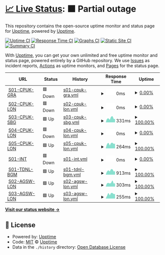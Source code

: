 # [📈 Live Status](https://uptime.cloud.clkpts.co.uk): <!--live status--> **🟧 Partial outage**

This repository contains the open-source uptime monitor and status page for [Upptime](https://upptime.js.org), powered by [Upptime](https://github.com/upptime/upptime).

[![Uptime CI](https://github.com/Clickpoints/uptime-monitoring/workflows/Uptime%20CI/badge.svg)](https://github.com/Clickpoints/uptime-monitoring/actions?query=workflow%3A%22Uptime+CI%22)
[![Response Time CI](https://github.com/Clickpoints/uptime-monitoring/workflows/Response%20Time%20CI/badge.svg)](https://github.com/Clickpoints/uptime-monitoring/actions?query=workflow%3A%22Response+Time+CI%22)
[![Graphs CI](https://github.com/Clickpoints/uptime-monitoring/workflows/Graphs%20CI/badge.svg)](https://github.com/Clickpoints/uptime-monitoring/actions?query=workflow%3A%22Graphs+CI%22)
[![Static Site CI](https://github.com/Clickpoints/uptime-monitoring/workflows/Static%20Site%20CI/badge.svg)](https://github.com/Clickpoints/uptime-monitoring/actions?query=workflow%3A%22Static+Site+CI%22)
[![Summary CI](https://github.com/Clickpoints/uptime-monitoring/workflows/Summary%20CI/badge.svg)](https://github.com/Clickpoints/uptime-monitoring/actions?query=workflow%3A%22Summary+CI%22)

With [Upptime](https://upptime.js.org), you can get your own unlimited and free uptime monitor and status page, powered entirely by a GitHub repository. We use [Issues](https://github.com/upptime/upptime/issues) as incident reports, [Actions](https://github.com/Clickpoints/uptime-monitoring/actions) as uptime monitors, and [Pages](https://uptime.cloud.clkpts.co.uk) for the status page.

<!--start: status pages-->
<!-- This summary is generated by Upptime (https://github.com/upptime/upptime) -->
<!-- Do not edit this manually, your changes will be overwritten -->
<!-- prettier-ignore -->
| URL | Status | History | Response Time | Uptime |
| --- | ------ | ------- | ------------- | ------ |
| <img alt="" src="https://icons.duckduckgo.com/ip3/s01.cloud.clkpts.uk.ico" height="13"> [S01-CPUK-GRA](http://s01.cloud.clkpts.uk) | 🟥 Down | [s01-cpuk-gra.yml](https://github.com/Clickpoints/uptime-monitoring/commits/HEAD/history/s01-cpuk-gra.yml) | <details><summary><img alt="Response time graph" src="./graphs/s01-cpuk-gra/response-time-week.png" height="20"> 0ms</summary><br><a href="https://uptime.cloud.clkpts.co.uk/history/s01-cpuk-gra"><img alt="Response time 93" src="https://img.shields.io/endpoint?url=https%3A%2F%2Fraw.githubusercontent.com%2FClickpoints%2Fuptime-monitoring%2FHEAD%2Fapi%2Fs01-cpuk-gra%2Fresponse-time.json"></a><br><a href="https://uptime.cloud.clkpts.co.uk/history/s01-cpuk-gra"><img alt="24-hour response time 0" src="https://img.shields.io/endpoint?url=https%3A%2F%2Fraw.githubusercontent.com%2FClickpoints%2Fuptime-monitoring%2FHEAD%2Fapi%2Fs01-cpuk-gra%2Fresponse-time-day.json"></a><br><a href="https://uptime.cloud.clkpts.co.uk/history/s01-cpuk-gra"><img alt="7-day response time 0" src="https://img.shields.io/endpoint?url=https%3A%2F%2Fraw.githubusercontent.com%2FClickpoints%2Fuptime-monitoring%2FHEAD%2Fapi%2Fs01-cpuk-gra%2Fresponse-time-week.json"></a><br><a href="https://uptime.cloud.clkpts.co.uk/history/s01-cpuk-gra"><img alt="30-day response time 0" src="https://img.shields.io/endpoint?url=https%3A%2F%2Fraw.githubusercontent.com%2FClickpoints%2Fuptime-monitoring%2FHEAD%2Fapi%2Fs01-cpuk-gra%2Fresponse-time-month.json"></a><br><a href="https://uptime.cloud.clkpts.co.uk/history/s01-cpuk-gra"><img alt="1-year response time 93" src="https://img.shields.io/endpoint?url=https%3A%2F%2Fraw.githubusercontent.com%2FClickpoints%2Fuptime-monitoring%2FHEAD%2Fapi%2Fs01-cpuk-gra%2Fresponse-time-year.json"></a></details> | <details><summary><a href="https://uptime.cloud.clkpts.co.uk/history/s01-cpuk-gra">0.00%</a></summary><a href="https://uptime.cloud.clkpts.co.uk/history/s01-cpuk-gra"><img alt="All-time uptime 71.88%" src="https://img.shields.io/endpoint?url=https%3A%2F%2Fraw.githubusercontent.com%2FClickpoints%2Fuptime-monitoring%2FHEAD%2Fapi%2Fs01-cpuk-gra%2Fuptime.json"></a><br><a href="https://uptime.cloud.clkpts.co.uk/history/s01-cpuk-gra"><img alt="24-hour uptime 0.00%" src="https://img.shields.io/endpoint?url=https%3A%2F%2Fraw.githubusercontent.com%2FClickpoints%2Fuptime-monitoring%2FHEAD%2Fapi%2Fs01-cpuk-gra%2Fuptime-day.json"></a><br><a href="https://uptime.cloud.clkpts.co.uk/history/s01-cpuk-gra"><img alt="7-day uptime 0.00%" src="https://img.shields.io/endpoint?url=https%3A%2F%2Fraw.githubusercontent.com%2FClickpoints%2Fuptime-monitoring%2FHEAD%2Fapi%2Fs01-cpuk-gra%2Fuptime-week.json"></a><br><a href="https://uptime.cloud.clkpts.co.uk/history/s01-cpuk-gra"><img alt="30-day uptime 0.00%" src="https://img.shields.io/endpoint?url=https%3A%2F%2Fraw.githubusercontent.com%2FClickpoints%2Fuptime-monitoring%2FHEAD%2Fapi%2Fs01-cpuk-gra%2Fuptime-month.json"></a><br><a href="https://uptime.cloud.clkpts.co.uk/history/s01-cpuk-gra"><img alt="1-year uptime 45.87%" src="https://img.shields.io/endpoint?url=https%3A%2F%2Fraw.githubusercontent.com%2FClickpoints%2Fuptime-monitoring%2FHEAD%2Fapi%2Fs01-cpuk-gra%2Fuptime-year.json"></a></details>
| <img alt="" src="https://icons.duckduckgo.com/ip3/s02.cloud.clkpts.uk.ico" height="13"> [S02-CPUK-LON](http://s02.cloud.clkpts.uk) | 🟥 Down | [s02-cpuk-lon.yml](https://github.com/Clickpoints/uptime-monitoring/commits/HEAD/history/s02-cpuk-lon.yml) | <details><summary><img alt="Response time graph" src="./graphs/s02-cpuk-lon/response-time-week.png" height="20"> 0ms</summary><br><a href="https://uptime.cloud.clkpts.co.uk/history/s02-cpuk-lon"><img alt="Response time 119" src="https://img.shields.io/endpoint?url=https%3A%2F%2Fraw.githubusercontent.com%2FClickpoints%2Fuptime-monitoring%2FHEAD%2Fapi%2Fs02-cpuk-lon%2Fresponse-time.json"></a><br><a href="https://uptime.cloud.clkpts.co.uk/history/s02-cpuk-lon"><img alt="24-hour response time 0" src="https://img.shields.io/endpoint?url=https%3A%2F%2Fraw.githubusercontent.com%2FClickpoints%2Fuptime-monitoring%2FHEAD%2Fapi%2Fs02-cpuk-lon%2Fresponse-time-day.json"></a><br><a href="https://uptime.cloud.clkpts.co.uk/history/s02-cpuk-lon"><img alt="7-day response time 0" src="https://img.shields.io/endpoint?url=https%3A%2F%2Fraw.githubusercontent.com%2FClickpoints%2Fuptime-monitoring%2FHEAD%2Fapi%2Fs02-cpuk-lon%2Fresponse-time-week.json"></a><br><a href="https://uptime.cloud.clkpts.co.uk/history/s02-cpuk-lon"><img alt="30-day response time 0" src="https://img.shields.io/endpoint?url=https%3A%2F%2Fraw.githubusercontent.com%2FClickpoints%2Fuptime-monitoring%2FHEAD%2Fapi%2Fs02-cpuk-lon%2Fresponse-time-month.json"></a><br><a href="https://uptime.cloud.clkpts.co.uk/history/s02-cpuk-lon"><img alt="1-year response time 99" src="https://img.shields.io/endpoint?url=https%3A%2F%2Fraw.githubusercontent.com%2FClickpoints%2Fuptime-monitoring%2FHEAD%2Fapi%2Fs02-cpuk-lon%2Fresponse-time-year.json"></a></details> | <details><summary><a href="https://uptime.cloud.clkpts.co.uk/history/s02-cpuk-lon">0.00%</a></summary><a href="https://uptime.cloud.clkpts.co.uk/history/s02-cpuk-lon"><img alt="All-time uptime 42.06%" src="https://img.shields.io/endpoint?url=https%3A%2F%2Fraw.githubusercontent.com%2FClickpoints%2Fuptime-monitoring%2FHEAD%2Fapi%2Fs02-cpuk-lon%2Fuptime.json"></a><br><a href="https://uptime.cloud.clkpts.co.uk/history/s02-cpuk-lon"><img alt="24-hour uptime 0.00%" src="https://img.shields.io/endpoint?url=https%3A%2F%2Fraw.githubusercontent.com%2FClickpoints%2Fuptime-monitoring%2FHEAD%2Fapi%2Fs02-cpuk-lon%2Fuptime-day.json"></a><br><a href="https://uptime.cloud.clkpts.co.uk/history/s02-cpuk-lon"><img alt="7-day uptime 0.00%" src="https://img.shields.io/endpoint?url=https%3A%2F%2Fraw.githubusercontent.com%2FClickpoints%2Fuptime-monitoring%2FHEAD%2Fapi%2Fs02-cpuk-lon%2Fuptime-week.json"></a><br><a href="https://uptime.cloud.clkpts.co.uk/history/s02-cpuk-lon"><img alt="30-day uptime 0.00%" src="https://img.shields.io/endpoint?url=https%3A%2F%2Fraw.githubusercontent.com%2FClickpoints%2Fuptime-monitoring%2FHEAD%2Fapi%2Fs02-cpuk-lon%2Fuptime-month.json"></a><br><a href="https://uptime.cloud.clkpts.co.uk/history/s02-cpuk-lon"><img alt="1-year uptime 0.15%" src="https://img.shields.io/endpoint?url=https%3A%2F%2Fraw.githubusercontent.com%2FClickpoints%2Fuptime-monitoring%2FHEAD%2Fapi%2Fs02-cpuk-lon%2Fuptime-year.json"></a></details>
| <img alt="" src="https://icons.duckduckgo.com/ip3/s03.cloud.clkpts.co.uk.ico" height="13"> [S03-CPUK-SBG](http://s03.cloud.clkpts.co.uk) | 🟩 Up | [s03-cpuk-sbg.yml](https://github.com/Clickpoints/uptime-monitoring/commits/HEAD/history/s03-cpuk-sbg.yml) | <details><summary><img alt="Response time graph" src="./graphs/s03-cpuk-sbg/response-time-week.png" height="20"> 331ms</summary><br><a href="https://uptime.cloud.clkpts.co.uk/history/s03-cpuk-sbg"><img alt="Response time 295" src="https://img.shields.io/endpoint?url=https%3A%2F%2Fraw.githubusercontent.com%2FClickpoints%2Fuptime-monitoring%2FHEAD%2Fapi%2Fs03-cpuk-sbg%2Fresponse-time.json"></a><br><a href="https://uptime.cloud.clkpts.co.uk/history/s03-cpuk-sbg"><img alt="24-hour response time 274" src="https://img.shields.io/endpoint?url=https%3A%2F%2Fraw.githubusercontent.com%2FClickpoints%2Fuptime-monitoring%2FHEAD%2Fapi%2Fs03-cpuk-sbg%2Fresponse-time-day.json"></a><br><a href="https://uptime.cloud.clkpts.co.uk/history/s03-cpuk-sbg"><img alt="7-day response time 331" src="https://img.shields.io/endpoint?url=https%3A%2F%2Fraw.githubusercontent.com%2FClickpoints%2Fuptime-monitoring%2FHEAD%2Fapi%2Fs03-cpuk-sbg%2Fresponse-time-week.json"></a><br><a href="https://uptime.cloud.clkpts.co.uk/history/s03-cpuk-sbg"><img alt="30-day response time 315" src="https://img.shields.io/endpoint?url=https%3A%2F%2Fraw.githubusercontent.com%2FClickpoints%2Fuptime-monitoring%2FHEAD%2Fapi%2Fs03-cpuk-sbg%2Fresponse-time-month.json"></a><br><a href="https://uptime.cloud.clkpts.co.uk/history/s03-cpuk-sbg"><img alt="1-year response time 305" src="https://img.shields.io/endpoint?url=https%3A%2F%2Fraw.githubusercontent.com%2FClickpoints%2Fuptime-monitoring%2FHEAD%2Fapi%2Fs03-cpuk-sbg%2Fresponse-time-year.json"></a></details> | <details><summary><a href="https://uptime.cloud.clkpts.co.uk/history/s03-cpuk-sbg">100.00%</a></summary><a href="https://uptime.cloud.clkpts.co.uk/history/s03-cpuk-sbg"><img alt="All-time uptime 100.00%" src="https://img.shields.io/endpoint?url=https%3A%2F%2Fraw.githubusercontent.com%2FClickpoints%2Fuptime-monitoring%2FHEAD%2Fapi%2Fs03-cpuk-sbg%2Fuptime.json"></a><br><a href="https://uptime.cloud.clkpts.co.uk/history/s03-cpuk-sbg"><img alt="24-hour uptime 100.00%" src="https://img.shields.io/endpoint?url=https%3A%2F%2Fraw.githubusercontent.com%2FClickpoints%2Fuptime-monitoring%2FHEAD%2Fapi%2Fs03-cpuk-sbg%2Fuptime-day.json"></a><br><a href="https://uptime.cloud.clkpts.co.uk/history/s03-cpuk-sbg"><img alt="7-day uptime 100.00%" src="https://img.shields.io/endpoint?url=https%3A%2F%2Fraw.githubusercontent.com%2FClickpoints%2Fuptime-monitoring%2FHEAD%2Fapi%2Fs03-cpuk-sbg%2Fuptime-week.json"></a><br><a href="https://uptime.cloud.clkpts.co.uk/history/s03-cpuk-sbg"><img alt="30-day uptime 100.00%" src="https://img.shields.io/endpoint?url=https%3A%2F%2Fraw.githubusercontent.com%2FClickpoints%2Fuptime-monitoring%2FHEAD%2Fapi%2Fs03-cpuk-sbg%2Fuptime-month.json"></a><br><a href="https://uptime.cloud.clkpts.co.uk/history/s03-cpuk-sbg"><img alt="1-year uptime 100.00%" src="https://img.shields.io/endpoint?url=https%3A%2F%2Fraw.githubusercontent.com%2FClickpoints%2Fuptime-monitoring%2FHEAD%2Fapi%2Fs03-cpuk-sbg%2Fuptime-year.json"></a></details>
| <img alt="" src="https://icons.duckduckgo.com/ip3/s04.cloud.clkpts.co.uk.ico" height="13"> [S04-CPUK-LON](http://s04.cloud.clkpts.co.uk) | 🟥 Down | [s04-cpuk-lon.yml](https://github.com/Clickpoints/uptime-monitoring/commits/HEAD/history/s04-cpuk-lon.yml) | <details><summary><img alt="Response time graph" src="./graphs/s04-cpuk-lon/response-time-week.png" height="20"> 0ms</summary><br><a href="https://uptime.cloud.clkpts.co.uk/history/s04-cpuk-lon"><img alt="Response time 0" src="https://img.shields.io/endpoint?url=https%3A%2F%2Fraw.githubusercontent.com%2FClickpoints%2Fuptime-monitoring%2FHEAD%2Fapi%2Fs04-cpuk-lon%2Fresponse-time.json"></a><br><a href="https://uptime.cloud.clkpts.co.uk/history/s04-cpuk-lon"><img alt="24-hour response time 0" src="https://img.shields.io/endpoint?url=https%3A%2F%2Fraw.githubusercontent.com%2FClickpoints%2Fuptime-monitoring%2FHEAD%2Fapi%2Fs04-cpuk-lon%2Fresponse-time-day.json"></a><br><a href="https://uptime.cloud.clkpts.co.uk/history/s04-cpuk-lon"><img alt="7-day response time 0" src="https://img.shields.io/endpoint?url=https%3A%2F%2Fraw.githubusercontent.com%2FClickpoints%2Fuptime-monitoring%2FHEAD%2Fapi%2Fs04-cpuk-lon%2Fresponse-time-week.json"></a><br><a href="https://uptime.cloud.clkpts.co.uk/history/s04-cpuk-lon"><img alt="30-day response time 0" src="https://img.shields.io/endpoint?url=https%3A%2F%2Fraw.githubusercontent.com%2FClickpoints%2Fuptime-monitoring%2FHEAD%2Fapi%2Fs04-cpuk-lon%2Fresponse-time-month.json"></a><br><a href="https://uptime.cloud.clkpts.co.uk/history/s04-cpuk-lon"><img alt="1-year response time 0" src="https://img.shields.io/endpoint?url=https%3A%2F%2Fraw.githubusercontent.com%2FClickpoints%2Fuptime-monitoring%2FHEAD%2Fapi%2Fs04-cpuk-lon%2Fresponse-time-year.json"></a></details> | <details><summary><a href="https://uptime.cloud.clkpts.co.uk/history/s04-cpuk-lon">0.00%</a></summary><a href="https://uptime.cloud.clkpts.co.uk/history/s04-cpuk-lon"><img alt="All-time uptime 0.00%" src="https://img.shields.io/endpoint?url=https%3A%2F%2Fraw.githubusercontent.com%2FClickpoints%2Fuptime-monitoring%2FHEAD%2Fapi%2Fs04-cpuk-lon%2Fuptime.json"></a><br><a href="https://uptime.cloud.clkpts.co.uk/history/s04-cpuk-lon"><img alt="24-hour uptime 0.00%" src="https://img.shields.io/endpoint?url=https%3A%2F%2Fraw.githubusercontent.com%2FClickpoints%2Fuptime-monitoring%2FHEAD%2Fapi%2Fs04-cpuk-lon%2Fuptime-day.json"></a><br><a href="https://uptime.cloud.clkpts.co.uk/history/s04-cpuk-lon"><img alt="7-day uptime 0.00%" src="https://img.shields.io/endpoint?url=https%3A%2F%2Fraw.githubusercontent.com%2FClickpoints%2Fuptime-monitoring%2FHEAD%2Fapi%2Fs04-cpuk-lon%2Fuptime-week.json"></a><br><a href="https://uptime.cloud.clkpts.co.uk/history/s04-cpuk-lon"><img alt="30-day uptime 0.00%" src="https://img.shields.io/endpoint?url=https%3A%2F%2Fraw.githubusercontent.com%2FClickpoints%2Fuptime-monitoring%2FHEAD%2Fapi%2Fs04-cpuk-lon%2Fuptime-month.json"></a><br><a href="https://uptime.cloud.clkpts.co.uk/history/s04-cpuk-lon"><img alt="1-year uptime 0.00%" src="https://img.shields.io/endpoint?url=https%3A%2F%2Fraw.githubusercontent.com%2FClickpoints%2Fuptime-monitoring%2FHEAD%2Fapi%2Fs04-cpuk-lon%2Fuptime-year.json"></a></details>
| <img alt="" src="https://icons.duckduckgo.com/ip3/s05.cloud.clkpts.co.uk.ico" height="13"> [S05-CPUK-LON](http://s05.cloud.clkpts.co.uk) | 🟩 Up | [s05-cpuk-lon.yml](https://github.com/Clickpoints/uptime-monitoring/commits/HEAD/history/s05-cpuk-lon.yml) | <details><summary><img alt="Response time graph" src="./graphs/s05-cpuk-lon/response-time-week.png" height="20"> 264ms</summary><br><a href="https://uptime.cloud.clkpts.co.uk/history/s05-cpuk-lon"><img alt="Response time 250" src="https://img.shields.io/endpoint?url=https%3A%2F%2Fraw.githubusercontent.com%2FClickpoints%2Fuptime-monitoring%2FHEAD%2Fapi%2Fs05-cpuk-lon%2Fresponse-time.json"></a><br><a href="https://uptime.cloud.clkpts.co.uk/history/s05-cpuk-lon"><img alt="24-hour response time 268" src="https://img.shields.io/endpoint?url=https%3A%2F%2Fraw.githubusercontent.com%2FClickpoints%2Fuptime-monitoring%2FHEAD%2Fapi%2Fs05-cpuk-lon%2Fresponse-time-day.json"></a><br><a href="https://uptime.cloud.clkpts.co.uk/history/s05-cpuk-lon"><img alt="7-day response time 264" src="https://img.shields.io/endpoint?url=https%3A%2F%2Fraw.githubusercontent.com%2FClickpoints%2Fuptime-monitoring%2FHEAD%2Fapi%2Fs05-cpuk-lon%2Fresponse-time-week.json"></a><br><a href="https://uptime.cloud.clkpts.co.uk/history/s05-cpuk-lon"><img alt="30-day response time 255" src="https://img.shields.io/endpoint?url=https%3A%2F%2Fraw.githubusercontent.com%2FClickpoints%2Fuptime-monitoring%2FHEAD%2Fapi%2Fs05-cpuk-lon%2Fresponse-time-month.json"></a><br><a href="https://uptime.cloud.clkpts.co.uk/history/s05-cpuk-lon"><img alt="1-year response time 258" src="https://img.shields.io/endpoint?url=https%3A%2F%2Fraw.githubusercontent.com%2FClickpoints%2Fuptime-monitoring%2FHEAD%2Fapi%2Fs05-cpuk-lon%2Fresponse-time-year.json"></a></details> | <details><summary><a href="https://uptime.cloud.clkpts.co.uk/history/s05-cpuk-lon">100.00%</a></summary><a href="https://uptime.cloud.clkpts.co.uk/history/s05-cpuk-lon"><img alt="All-time uptime 100.00%" src="https://img.shields.io/endpoint?url=https%3A%2F%2Fraw.githubusercontent.com%2FClickpoints%2Fuptime-monitoring%2FHEAD%2Fapi%2Fs05-cpuk-lon%2Fuptime.json"></a><br><a href="https://uptime.cloud.clkpts.co.uk/history/s05-cpuk-lon"><img alt="24-hour uptime 100.00%" src="https://img.shields.io/endpoint?url=https%3A%2F%2Fraw.githubusercontent.com%2FClickpoints%2Fuptime-monitoring%2FHEAD%2Fapi%2Fs05-cpuk-lon%2Fuptime-day.json"></a><br><a href="https://uptime.cloud.clkpts.co.uk/history/s05-cpuk-lon"><img alt="7-day uptime 100.00%" src="https://img.shields.io/endpoint?url=https%3A%2F%2Fraw.githubusercontent.com%2FClickpoints%2Fuptime-monitoring%2FHEAD%2Fapi%2Fs05-cpuk-lon%2Fuptime-week.json"></a><br><a href="https://uptime.cloud.clkpts.co.uk/history/s05-cpuk-lon"><img alt="30-day uptime 100.00%" src="https://img.shields.io/endpoint?url=https%3A%2F%2Fraw.githubusercontent.com%2FClickpoints%2Fuptime-monitoring%2FHEAD%2Fapi%2Fs05-cpuk-lon%2Fuptime-month.json"></a><br><a href="https://uptime.cloud.clkpts.co.uk/history/s05-cpuk-lon"><img alt="1-year uptime 100.00%" src="https://img.shields.io/endpoint?url=https%3A%2F%2Fraw.githubusercontent.com%2FClickpoints%2Fuptime-monitoring%2FHEAD%2Fapi%2Fs05-cpuk-lon%2Fuptime-year.json"></a></details>
| <img alt="" src="https://icons.duckduckgo.com/ip3/s01.office.clkpts.co.uk.ico" height="13"> [S01-INT](http://s01.office.clkpts.co.uk/) | 🟥 Down | [s01-int.yml](https://github.com/Clickpoints/uptime-monitoring/commits/HEAD/history/s01-int.yml) | <details><summary><img alt="Response time graph" src="./graphs/s01-int/response-time-week.png" height="20"> 0ms</summary><br><a href="https://uptime.cloud.clkpts.co.uk/history/s01-int"><img alt="Response time 0" src="https://img.shields.io/endpoint?url=https%3A%2F%2Fraw.githubusercontent.com%2FClickpoints%2Fuptime-monitoring%2FHEAD%2Fapi%2Fs01-int%2Fresponse-time.json"></a><br><a href="https://uptime.cloud.clkpts.co.uk/history/s01-int"><img alt="24-hour response time 0" src="https://img.shields.io/endpoint?url=https%3A%2F%2Fraw.githubusercontent.com%2FClickpoints%2Fuptime-monitoring%2FHEAD%2Fapi%2Fs01-int%2Fresponse-time-day.json"></a><br><a href="https://uptime.cloud.clkpts.co.uk/history/s01-int"><img alt="7-day response time 0" src="https://img.shields.io/endpoint?url=https%3A%2F%2Fraw.githubusercontent.com%2FClickpoints%2Fuptime-monitoring%2FHEAD%2Fapi%2Fs01-int%2Fresponse-time-week.json"></a><br><a href="https://uptime.cloud.clkpts.co.uk/history/s01-int"><img alt="30-day response time 0" src="https://img.shields.io/endpoint?url=https%3A%2F%2Fraw.githubusercontent.com%2FClickpoints%2Fuptime-monitoring%2FHEAD%2Fapi%2Fs01-int%2Fresponse-time-month.json"></a><br><a href="https://uptime.cloud.clkpts.co.uk/history/s01-int"><img alt="1-year response time 0" src="https://img.shields.io/endpoint?url=https%3A%2F%2Fraw.githubusercontent.com%2FClickpoints%2Fuptime-monitoring%2FHEAD%2Fapi%2Fs01-int%2Fresponse-time-year.json"></a></details> | <details><summary><a href="https://uptime.cloud.clkpts.co.uk/history/s01-int">0.00%</a></summary><a href="https://uptime.cloud.clkpts.co.uk/history/s01-int"><img alt="All-time uptime 11.88%" src="https://img.shields.io/endpoint?url=https%3A%2F%2Fraw.githubusercontent.com%2FClickpoints%2Fuptime-monitoring%2FHEAD%2Fapi%2Fs01-int%2Fuptime.json"></a><br><a href="https://uptime.cloud.clkpts.co.uk/history/s01-int"><img alt="24-hour uptime 0.00%" src="https://img.shields.io/endpoint?url=https%3A%2F%2Fraw.githubusercontent.com%2FClickpoints%2Fuptime-monitoring%2FHEAD%2Fapi%2Fs01-int%2Fuptime-day.json"></a><br><a href="https://uptime.cloud.clkpts.co.uk/history/s01-int"><img alt="7-day uptime 0.00%" src="https://img.shields.io/endpoint?url=https%3A%2F%2Fraw.githubusercontent.com%2FClickpoints%2Fuptime-monitoring%2FHEAD%2Fapi%2Fs01-int%2Fuptime-week.json"></a><br><a href="https://uptime.cloud.clkpts.co.uk/history/s01-int"><img alt="30-day uptime 0.00%" src="https://img.shields.io/endpoint?url=https%3A%2F%2Fraw.githubusercontent.com%2FClickpoints%2Fuptime-monitoring%2FHEAD%2Fapi%2Fs01-int%2Fuptime-month.json"></a><br><a href="https://uptime.cloud.clkpts.co.uk/history/s01-int"><img alt="1-year uptime 0.00%" src="https://img.shields.io/endpoint?url=https%3A%2F%2Fraw.githubusercontent.com%2FClickpoints%2Fuptime-monitoring%2FHEAD%2Fapi%2Fs01-int%2Fuptime-year.json"></a></details>
| <img alt="" src="https://icons.duckduckgo.com/ip3/topdevelop.xyz.ico" height="13"> [S01-TDNL-BGM](https://topdevelop.xyz) | 🟩 Up | [s01-tdnl-bgm.yml](https://github.com/Clickpoints/uptime-monitoring/commits/HEAD/history/s01-tdnl-bgm.yml) | <details><summary><img alt="Response time graph" src="./graphs/s01-tdnl-bgm/response-time-week.png" height="20"> 913ms</summary><br><a href="https://uptime.cloud.clkpts.co.uk/history/s01-tdnl-bgm"><img alt="Response time 901" src="https://img.shields.io/endpoint?url=https%3A%2F%2Fraw.githubusercontent.com%2FClickpoints%2Fuptime-monitoring%2FHEAD%2Fapi%2Fs01-tdnl-bgm%2Fresponse-time.json"></a><br><a href="https://uptime.cloud.clkpts.co.uk/history/s01-tdnl-bgm"><img alt="24-hour response time 794" src="https://img.shields.io/endpoint?url=https%3A%2F%2Fraw.githubusercontent.com%2FClickpoints%2Fuptime-monitoring%2FHEAD%2Fapi%2Fs01-tdnl-bgm%2Fresponse-time-day.json"></a><br><a href="https://uptime.cloud.clkpts.co.uk/history/s01-tdnl-bgm"><img alt="7-day response time 913" src="https://img.shields.io/endpoint?url=https%3A%2F%2Fraw.githubusercontent.com%2FClickpoints%2Fuptime-monitoring%2FHEAD%2Fapi%2Fs01-tdnl-bgm%2Fresponse-time-week.json"></a><br><a href="https://uptime.cloud.clkpts.co.uk/history/s01-tdnl-bgm"><img alt="30-day response time 905" src="https://img.shields.io/endpoint?url=https%3A%2F%2Fraw.githubusercontent.com%2FClickpoints%2Fuptime-monitoring%2FHEAD%2Fapi%2Fs01-tdnl-bgm%2Fresponse-time-month.json"></a><br><a href="https://uptime.cloud.clkpts.co.uk/history/s01-tdnl-bgm"><img alt="1-year response time 901" src="https://img.shields.io/endpoint?url=https%3A%2F%2Fraw.githubusercontent.com%2FClickpoints%2Fuptime-monitoring%2FHEAD%2Fapi%2Fs01-tdnl-bgm%2Fresponse-time-year.json"></a></details> | <details><summary><a href="https://uptime.cloud.clkpts.co.uk/history/s01-tdnl-bgm">100.00%</a></summary><a href="https://uptime.cloud.clkpts.co.uk/history/s01-tdnl-bgm"><img alt="All-time uptime 62.03%" src="https://img.shields.io/endpoint?url=https%3A%2F%2Fraw.githubusercontent.com%2FClickpoints%2Fuptime-monitoring%2FHEAD%2Fapi%2Fs01-tdnl-bgm%2Fuptime.json"></a><br><a href="https://uptime.cloud.clkpts.co.uk/history/s01-tdnl-bgm"><img alt="24-hour uptime 100.00%" src="https://img.shields.io/endpoint?url=https%3A%2F%2Fraw.githubusercontent.com%2FClickpoints%2Fuptime-monitoring%2FHEAD%2Fapi%2Fs01-tdnl-bgm%2Fuptime-day.json"></a><br><a href="https://uptime.cloud.clkpts.co.uk/history/s01-tdnl-bgm"><img alt="7-day uptime 100.00%" src="https://img.shields.io/endpoint?url=https%3A%2F%2Fraw.githubusercontent.com%2FClickpoints%2Fuptime-monitoring%2FHEAD%2Fapi%2Fs01-tdnl-bgm%2Fuptime-week.json"></a><br><a href="https://uptime.cloud.clkpts.co.uk/history/s01-tdnl-bgm"><img alt="30-day uptime 100.00%" src="https://img.shields.io/endpoint?url=https%3A%2F%2Fraw.githubusercontent.com%2FClickpoints%2Fuptime-monitoring%2FHEAD%2Fapi%2Fs01-tdnl-bgm%2Fuptime-month.json"></a><br><a href="https://uptime.cloud.clkpts.co.uk/history/s01-tdnl-bgm"><img alt="1-year uptime 65.10%" src="https://img.shields.io/endpoint?url=https%3A%2F%2Fraw.githubusercontent.com%2FClickpoints%2Fuptime-monitoring%2FHEAD%2Fapi%2Fs01-tdnl-bgm%2Fuptime-year.json"></a></details>
| <img alt="" src="https://icons.duckduckgo.com/ip3/s02.all-green.co.uk.ico" height="13"> [S02-AGSW-LON](http://s02.all-green.co.uk) | 🟩 Up | [s02-agsw-lon.yml](https://github.com/Clickpoints/uptime-monitoring/commits/HEAD/history/s02-agsw-lon.yml) | <details><summary><img alt="Response time graph" src="./graphs/s02-agsw-lon/response-time-week.png" height="20"> 303ms</summary><br><a href="https://uptime.cloud.clkpts.co.uk/history/s02-agsw-lon"><img alt="Response time 340" src="https://img.shields.io/endpoint?url=https%3A%2F%2Fraw.githubusercontent.com%2FClickpoints%2Fuptime-monitoring%2FHEAD%2Fapi%2Fs02-agsw-lon%2Fresponse-time.json"></a><br><a href="https://uptime.cloud.clkpts.co.uk/history/s02-agsw-lon"><img alt="24-hour response time 269" src="https://img.shields.io/endpoint?url=https%3A%2F%2Fraw.githubusercontent.com%2FClickpoints%2Fuptime-monitoring%2FHEAD%2Fapi%2Fs02-agsw-lon%2Fresponse-time-day.json"></a><br><a href="https://uptime.cloud.clkpts.co.uk/history/s02-agsw-lon"><img alt="7-day response time 303" src="https://img.shields.io/endpoint?url=https%3A%2F%2Fraw.githubusercontent.com%2FClickpoints%2Fuptime-monitoring%2FHEAD%2Fapi%2Fs02-agsw-lon%2Fresponse-time-week.json"></a><br><a href="https://uptime.cloud.clkpts.co.uk/history/s02-agsw-lon"><img alt="30-day response time 276" src="https://img.shields.io/endpoint?url=https%3A%2F%2Fraw.githubusercontent.com%2FClickpoints%2Fuptime-monitoring%2FHEAD%2Fapi%2Fs02-agsw-lon%2Fresponse-time-month.json"></a><br><a href="https://uptime.cloud.clkpts.co.uk/history/s02-agsw-lon"><img alt="1-year response time 370" src="https://img.shields.io/endpoint?url=https%3A%2F%2Fraw.githubusercontent.com%2FClickpoints%2Fuptime-monitoring%2FHEAD%2Fapi%2Fs02-agsw-lon%2Fresponse-time-year.json"></a></details> | <details><summary><a href="https://uptime.cloud.clkpts.co.uk/history/s02-agsw-lon">100.00%</a></summary><a href="https://uptime.cloud.clkpts.co.uk/history/s02-agsw-lon"><img alt="All-time uptime 99.99%" src="https://img.shields.io/endpoint?url=https%3A%2F%2Fraw.githubusercontent.com%2FClickpoints%2Fuptime-monitoring%2FHEAD%2Fapi%2Fs02-agsw-lon%2Fuptime.json"></a><br><a href="https://uptime.cloud.clkpts.co.uk/history/s02-agsw-lon"><img alt="24-hour uptime 100.00%" src="https://img.shields.io/endpoint?url=https%3A%2F%2Fraw.githubusercontent.com%2FClickpoints%2Fuptime-monitoring%2FHEAD%2Fapi%2Fs02-agsw-lon%2Fuptime-day.json"></a><br><a href="https://uptime.cloud.clkpts.co.uk/history/s02-agsw-lon"><img alt="7-day uptime 100.00%" src="https://img.shields.io/endpoint?url=https%3A%2F%2Fraw.githubusercontent.com%2FClickpoints%2Fuptime-monitoring%2FHEAD%2Fapi%2Fs02-agsw-lon%2Fuptime-week.json"></a><br><a href="https://uptime.cloud.clkpts.co.uk/history/s02-agsw-lon"><img alt="30-day uptime 100.00%" src="https://img.shields.io/endpoint?url=https%3A%2F%2Fraw.githubusercontent.com%2FClickpoints%2Fuptime-monitoring%2FHEAD%2Fapi%2Fs02-agsw-lon%2Fuptime-month.json"></a><br><a href="https://uptime.cloud.clkpts.co.uk/history/s02-agsw-lon"><img alt="1-year uptime 99.97%" src="https://img.shields.io/endpoint?url=https%3A%2F%2Fraw.githubusercontent.com%2FClickpoints%2Fuptime-monitoring%2FHEAD%2Fapi%2Fs02-agsw-lon%2Fuptime-year.json"></a></details>
| <img alt="" src="https://icons.duckduckgo.com/ip3/s03.all-green.co.uk.ico" height="13"> [S03-AGSW-LON](http://s03.all-green.co.uk) | 🟩 Up | [s03-agsw-lon.yml](https://github.com/Clickpoints/uptime-monitoring/commits/HEAD/history/s03-agsw-lon.yml) | <details><summary><img alt="Response time graph" src="./graphs/s03-agsw-lon/response-time-week.png" height="20"> 255ms</summary><br><a href="https://uptime.cloud.clkpts.co.uk/history/s03-agsw-lon"><img alt="Response time 354" src="https://img.shields.io/endpoint?url=https%3A%2F%2Fraw.githubusercontent.com%2FClickpoints%2Fuptime-monitoring%2FHEAD%2Fapi%2Fs03-agsw-lon%2Fresponse-time.json"></a><br><a href="https://uptime.cloud.clkpts.co.uk/history/s03-agsw-lon"><img alt="24-hour response time 259" src="https://img.shields.io/endpoint?url=https%3A%2F%2Fraw.githubusercontent.com%2FClickpoints%2Fuptime-monitoring%2FHEAD%2Fapi%2Fs03-agsw-lon%2Fresponse-time-day.json"></a><br><a href="https://uptime.cloud.clkpts.co.uk/history/s03-agsw-lon"><img alt="7-day response time 255" src="https://img.shields.io/endpoint?url=https%3A%2F%2Fraw.githubusercontent.com%2FClickpoints%2Fuptime-monitoring%2FHEAD%2Fapi%2Fs03-agsw-lon%2Fresponse-time-week.json"></a><br><a href="https://uptime.cloud.clkpts.co.uk/history/s03-agsw-lon"><img alt="30-day response time 279" src="https://img.shields.io/endpoint?url=https%3A%2F%2Fraw.githubusercontent.com%2FClickpoints%2Fuptime-monitoring%2FHEAD%2Fapi%2Fs03-agsw-lon%2Fresponse-time-month.json"></a><br><a href="https://uptime.cloud.clkpts.co.uk/history/s03-agsw-lon"><img alt="1-year response time 286" src="https://img.shields.io/endpoint?url=https%3A%2F%2Fraw.githubusercontent.com%2FClickpoints%2Fuptime-monitoring%2FHEAD%2Fapi%2Fs03-agsw-lon%2Fresponse-time-year.json"></a></details> | <details><summary><a href="https://uptime.cloud.clkpts.co.uk/history/s03-agsw-lon">100.00%</a></summary><a href="https://uptime.cloud.clkpts.co.uk/history/s03-agsw-lon"><img alt="All-time uptime 99.83%" src="https://img.shields.io/endpoint?url=https%3A%2F%2Fraw.githubusercontent.com%2FClickpoints%2Fuptime-monitoring%2FHEAD%2Fapi%2Fs03-agsw-lon%2Fuptime.json"></a><br><a href="https://uptime.cloud.clkpts.co.uk/history/s03-agsw-lon"><img alt="24-hour uptime 100.00%" src="https://img.shields.io/endpoint?url=https%3A%2F%2Fraw.githubusercontent.com%2FClickpoints%2Fuptime-monitoring%2FHEAD%2Fapi%2Fs03-agsw-lon%2Fuptime-day.json"></a><br><a href="https://uptime.cloud.clkpts.co.uk/history/s03-agsw-lon"><img alt="7-day uptime 100.00%" src="https://img.shields.io/endpoint?url=https%3A%2F%2Fraw.githubusercontent.com%2FClickpoints%2Fuptime-monitoring%2FHEAD%2Fapi%2Fs03-agsw-lon%2Fuptime-week.json"></a><br><a href="https://uptime.cloud.clkpts.co.uk/history/s03-agsw-lon"><img alt="30-day uptime 100.00%" src="https://img.shields.io/endpoint?url=https%3A%2F%2Fraw.githubusercontent.com%2FClickpoints%2Fuptime-monitoring%2FHEAD%2Fapi%2Fs03-agsw-lon%2Fuptime-month.json"></a><br><a href="https://uptime.cloud.clkpts.co.uk/history/s03-agsw-lon"><img alt="1-year uptime 100.00%" src="https://img.shields.io/endpoint?url=https%3A%2F%2Fraw.githubusercontent.com%2FClickpoints%2Fuptime-monitoring%2FHEAD%2Fapi%2Fs03-agsw-lon%2Fuptime-year.json"></a></details>

<!--end: status pages-->

[**Visit our status website →**](https://uptime.cloud.clkpts.co.uk)

## 📄 License

- Powered by: [Upptime](https://github.com/upptime/upptime)
- Code: [MIT](./LICENSE) © [Upptime](https://upptime.js.org)
- Data in the `./history` directory: [Open Database License](https://opendatacommons.org/licenses/odbl/1-0/)
